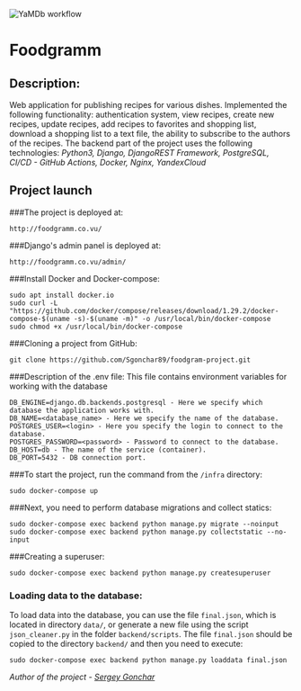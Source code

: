 ![YaMDb workflow](https://github.com/Sgonchar89/foodgram-project/actions/workflows/yamdb_workflow.yml/badge.svg)

# Foodgramm

## Description:
Web application for publishing recipes for various dishes.
Implemented the following functionality: authentication system, view recipes, create new recipes, update recipes, add recipes to favorites and shopping list, download a shopping list to a text file, the ability to subscribe to the authors of the recipes.
The backend part of the project uses the following technologies:
_Python3, Django, DjangoREST Framework, PostgreSQL, CI/CD - GitHub Actions, Docker, Nginx, YandexCloud_


## Project launch

###The project is deployed at: 
```
http://foodgramm.co.vu/
```

###Django's admin panel is deployed at:
```
http://foodgramm.co.vu/admin/
```

###Install Docker and Docker-compose:
```
sudo apt install docker.io 
sudo curl -L "https://github.com/docker/compose/releases/download/1.29.2/docker-compose-$(uname -s)-$(uname -m)" -o /usr/local/bin/docker-compose
sudo chmod +x /usr/local/bin/docker-compose
```

###Cloning a project from GitHub:
```
git clone https://github.com/Sgonchar89/foodgram-project.git
```

###Description of the .env file:
This file contains environment variables for working with the database
```
DB_ENGINE=django.db.backends.postgresql - Here we specify which database the application works with. 
DB_NAME=<database_name> - Here we specify the name of the database.
POSTGRES_USER=<login> - Here you specify the login to connect to the database.
POSTGRES_PASSWORD=<password> - Password to connect to the database.
DB_HOST=db - The name of the service (container).
DB_PORT=5432 - DB connection port.
```

###To start the project, run the command from the `/infra` directory:
```
sudo docker-compose up
```

###Next, you need to perform database migrations and collect statics:
```
sudo docker-compose exec backend python manage.py migrate --noinput
sudo docker-compose exec backend python manage.py collectstatic --no-input 
```

###Creating a superuser: 
```
sudo docker-compose exec backend python manage.py createsuperuser
```

### Loading data to the database: 
To load data into the database, you can use the file `final.json`, which is located in 
directory `data/`, or generate a new file using the script `json_cleaner.py` in the folder `backend/scripts`.
The file `final.json` should be copied to the directory `backend/` and then you need to execute:
```
sudo docker-compose exec backend python manage.py loaddata final.json
```

_Author of the project - [Sergey Gonchar](https://github.com/Sgonchar89)_